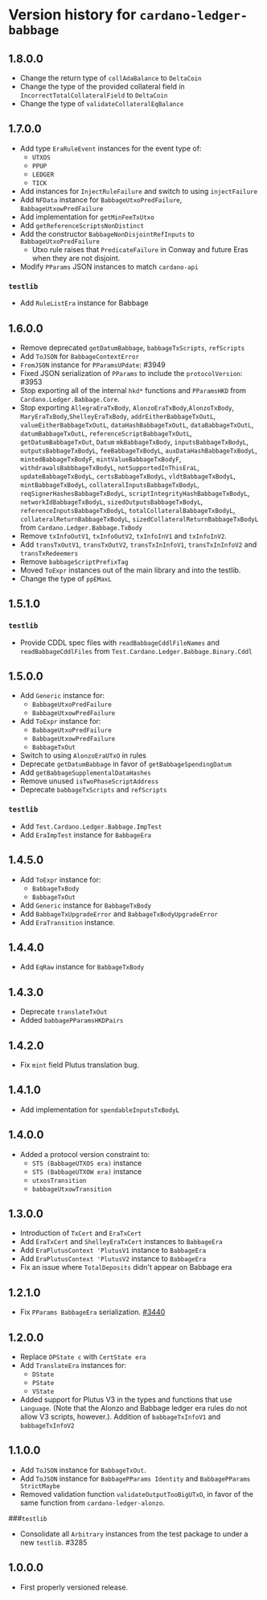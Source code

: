 # Version history for `cardano-ledger-babbage`

## 1.8.0.0

* Change the return type of `collAdaBalance` to `DeltaCoin`
* Change the type of the provided collateral field in `IncorrectTotalCollateralField` to `DeltaCoin`
* Change the type of `validateCollateralEqBalance`

## 1.7.0.0

* Add type `EraRuleEvent` instances for the event type of:
  * `UTXOS`
  * `PPUP`
  * `LEDGER`
  * `TICK`
* Add instances for `InjectRuleFailure` and switch to using `injectFailure`
* Add `NFData` instance for `BabbageUtxoPredFailure`, `BabbageUtxowPredFailure`
* Add implementation for `getMinFeeTxUtxo`
* Add `getReferenceScriptsNonDistinct`
* Add the constructor `BabbageNonDisjointRefInputs` to `BabbageUtxoPredFailure`
  * Utxo rule raises that `PredicateFailure` in Conway and future Eras when they are not disjoint.
* Modify `PParams` JSON instances to match `cardano-api`

### `testlib`

* Add `RuleListEra` instance for Babbage

## 1.6.0.0

* Remove deprecated `getDatumBabbage`, `babbageTxScripts`, `refScripts`
* Add `ToJSON` for `BabbageContextError`
* `FromJSON` instance for `PParamsUPdate`: #3949
* Fixed JSON serialization of `PParams` to include the `protocolVersion`: #3953
* Stop exporting all of the internal `hkd*` functions and `PParamsHKD` from
  `Cardano.Ledger.Babbage.Core`.
* Stop exporting `AllegraEraTxBody`, `AlonzoEraTxBody`,`AlonzoTxBody`,
  `MaryEraTxBody`,`ShelleyEraTxBody`, `addrEitherBabbageTxOutL`,
  `valueEitherBabbageTxOutL`, `dataHashBabbageTxOutL`, `dataBabbageTxOutL`,
  `datumBabbageTxOutL`, `referenceScriptBabbageTxOutL`, `getDatumBabbageTxOut`, `Datum`
  `mkBabbageTxBody`, `inputsBabbageTxBodyL`, `outputsBabbageTxBodyL`, `feeBabbageTxBodyL`,
  `auxDataHashBabbageTxBodyL`, `mintedBabbageTxBodyF`, `mintValueBabbageTxBodyF`,
  `withdrawalsBabbbageTxBodyL`, `notSupportedInThisEraL`, `updateBabbageTxBodyL`,
  `certsBabbageTxBodyL`, `vldtBabbageTxBodyL`, `mintBabbageTxBodyL`,
  `collateralInputsBabbageTxBodyL`, `reqSignerHashesBabbageTxBodyL`,
  `scriptIntegrityHashBabbageTxBodyL`, `networkIdBabbageTxBodyL`,
  `sizedOutputsBabbageTxBodyL`, `referenceInputsBabbageTxBodyL`,
  `totalCollateralBabbageTxBodyL`, `collateralReturnBabbageTxBodyL`,
  `sizedCollateralReturnBabbageTxBodyL` from `Cardano.Ledger.Babbage.TxBody`
* Remove `txInfoOutV1`, `txInfoOutV2`, `txInfoInV1` and `txInfoInV2`.
* Add `transTxOutV1`, `transTxOutV2`, `transTxInInfoV1`, `transTxInInfoV2` and `transTxRedeemers`
* Remove `babbageScriptPrefixTag`
* Moved `ToExpr` instances out of the main library and into the testlib.
* Change the type of `ppEMaxL`

## 1.5.1.0

### `testlib`

* Provide CDDL spec files with `readBabbageCddlFileNames` and `readBabbageCddlFiles` from
  `Test.Cardano.Ledger.Babbage.Binary.Cddl`

## 1.5.0.0

* Add `Generic` instance for:
  * `BabbageUtxoPredFailure`
  * `BabbageUtxowPredFailure`
* Add `ToExpr` instance for:
  * `BabbageUtxoPredFailure`
  * `BabbageUtxowPredFailure`
  * `BabbageTxOut`
* Switch to using `AlonzoEraUTxO` in rules
* Deprecate `getDatumBabbage` in favor of `getBabbageSpendingDatum`
* Add `getBabbageSupplementalDataHashes`
* Remove unused `isTwoPhaseScriptAddress`
* Deprecate `babbageTxScripts` and `refScripts`

### `testlib`

* Add `Test.Cardano.Ledger.Babbage.ImpTest`
* Add `EraImpTest` instance for `BabbageEra`

## 1.4.5.0

* Add `ToExpr` instance for:
  * `BabbageTxBody`
  * `BabbageTxOut`
* Add `Generic` instance for `BabbageTxBody`
* Add `BabbageTxUpgradeError` and `BabbageTxBodyUpgradeError`
* Add `EraTransition` instance.

## 1.4.4.0

* Add `EqRaw` instance for `BabbageTxBody`

## 1.4.3.0

* Deprecate `translateTxOut`
* Added `babbagePParamsHKDPairs`

## 1.4.2.0

* Fix `mint` field Plutus translation bug.

## 1.4.1.0

* Add implementation for `spendableInputsTxBodyL`

## 1.4.0.0

* Added a protocol version constraint to:
  * `STS (BabbageUTXOS era)` instance
  * `STS (BabbageUTXOW era)` instance
  * `utxosTransition`
  * `babbageUtxowTransition`

## 1.3.0.0

* Introduction of `TxCert` and `EraTxCert`
* Add `EraTxCert` and `ShelleyEraTxCert` instances to `BabbageEra`
* Add `EraPlutusContext 'PlutusV1` instance to `BabbageEra`
* Add `EraPlutusContext 'PlutusV2` instance to `BabbageEra`
* Fix an issue where `TotalDeposits` didn't appear on Babbage era

## 1.2.1.0

* Fix `PParams BabbageEra` serialization. [#3440](https://github.com/intersectmbo/cardano-ledger/pull/3440)

## 1.2.0.0

* Replace `DPState c` with `CertState era`
* Add `TranslateEra` instances for:
  * `DState`
  * `PState`
  * `VState`
* Added support for Plutus V3 in the types and functions that use `Language`.
  (Note that the Alonzo and Babbage ledger era rules do not allow V3 scripts, however.).
  Addition of `babbageTxInfoV1` and `babbageTxInfoV2`

## 1.1.0.0

* Add `ToJSON` instance for `BabbageTxOut`.
* Add `ToJSON` instance for `BabbagePParams Identity` and `BabbagePParams StrictMaybe`
* Removed validation function `validateOutputTooBigUTxO`, in favor of the same function
  from `cardano-ledger-alonzo`.

###`testlib`

* Consolidate all `Arbitrary` instances from the test package to under a new `testlib`. #3285

## 1.0.0.0

* First properly versioned release.
